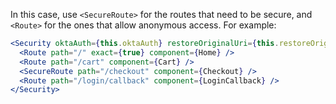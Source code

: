 In this case, use `<SecureRoute>` for the routes that need to be secure, and `<Route>` for the ones that allow anonymous access. For example:

```jsx
<Security oktaAuth={this.oktaAuth} restoreOriginalUri={this.restoreOriginalUri} >
  <Route path="/" exact={true} component={Home} />
  <Route path="/cart" component={Cart} />
  <SecureRoute path="/checkout" component={Checkout} />
  <Route path="/login/callback" component={LoginCallback} />
</Security>
```
